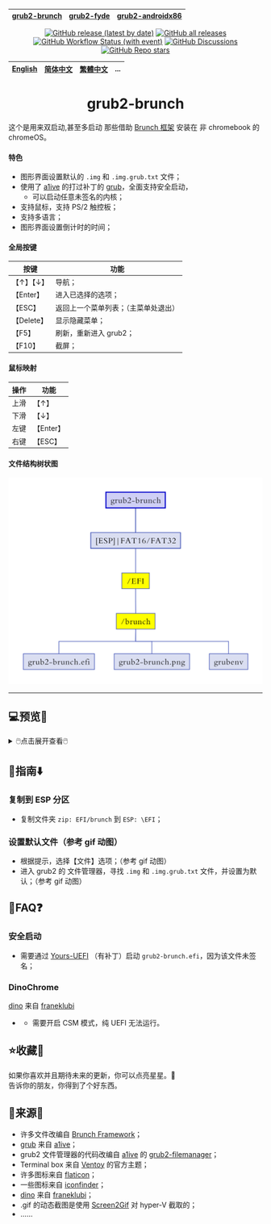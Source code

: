 [grub2-brunch](https://github.com/M-L-P/grub2-brunch)|[grub2-fyde](https://github.com/M-L-P/grub2-fyde)|[grub2-androidx86](https://github.com/M-L-P/grub2-androidx86)
-|-|-

<div align="center">

[![GitHub release (latest by date)](https://img.shields.io/github/v/release/M-L-P/grub2-brunch)](https://github.com/M-L-P/grub2-brunch/releases/latest)
[![GitHub all releases](https://img.shields.io/github/downloads/M-L-P/grub2-brunch/total)](https://github.com/M-L-P/grub2-brunch/releases)
[![GitHub Workflow Status (with event)](https://img.shields.io/github/actions/workflow/status/M-L-P/grub2-brunch/%E6%9E%84%E5%BB%BA.yml)](https://github.com/M-L-P/grub2-brunch/actions/workflows/%E6%9E%84%E5%BB%BA.yml)
[![GitHub Discussions](https://img.shields.io/github/discussions/M-L-P/grub2-brunch)](https://github.com/M-L-P/grub2-brunch/discussions)
[![GitHub Repo stars](https://img.shields.io/github/stars/M-L-P/grub2-brunch?style=social)](https://github.com/M-L-P/grub2-brunch/stargazers)

</div>

[English](README.md)|[简体中文](README-自述文件.md)|[繁體中文](README-繁體中文.md)|...
--|--|--|--

<h1 align="center">grub2-brunch</h1>

这个是用来双启动,甚至多启动 那些借助 [Brunch 框架](https://github.com/sebanc/brunch) 安装在 非 chromebook 的 chromeOS。
#### 特色
- 图形界面设置默认的 `.img` 和 `.img.grub.txt` 文件；
- 使用了 [a1ive](https://github.com/a1ive) 的打过补丁的 [grub](https://github.com/a1ive/grub)，全面支持安全启动，
  - 可以启动任意未签名的内核；
- 支持鼠标，支持 PS/2 触控板；
- 支持多语言；
- 图形界面设置倒计时的时间；

#### 全局按键

按键|功能
-|-
【↑】【↓】|导航；
【Enter】|进入已选择的选项；
【ESC】|返回上一个菜单列表；（主菜单处退出）
【Delete】|显示隐藏菜单；
【F5】|刷新，重新进入 grub2；
【F10】|截屏；

#### 鼠标映射

操作|功能
-|-
上滑|【↑】
下滑|【↓】
左键|【Enter】
右键|【ESC】

#### 文件结构树状图
<img src="https://raw.githubusercontent.com/M-L-P/.github/main/screenshots/grub2-brunch/grub2-brunch.png">

-----------------------------------------------------------------------------------------------------------------------------------
## 💻️预览👀

<details>
<summary>🖱️点击展开查看🖱️</summary>

### 1024x768
<img src="https://raw.githubusercontent.com/M-L-P/.github/main/screenshots/grub2-brunch/简体中文/简体中文.gif">

### 1920x1080
<img src="https://raw.githubusercontent.com/M-L-P/.github/main/screenshots/grub2-brunch/简体中文/1080p-menu.png">
<img src="https://raw.githubusercontent.com/M-L-P/.github/main/screenshots/grub2-brunch/简体中文/1080p-settings.png">
</details>

## 🧭指南⬇️

### 复制到 ESP 分区
- 复制文件夹 `zip: EFI/brunch` 到 `ESP: \EFI`；
### 设置默认文件（参考 gif 动图）
- 根据提示，选择【文件】选项；（参考 gif 动图）
- 进入 grub2 的 文件管理器，寻找 `.img` 和 `.img.grub.txt` 文件，并设置为默认；（参考 gif 动图）

## 📝FAQ❓️
### 安全启动
- 需要通过 [Yours-UEFI](https://github.com/M-L-P/Yours-UEFI) （有补丁）启动 `grub2-brunch.efi`，因为该文件未签名；

### DinoChrome
[dino](https://github.com/franeklubi/dino) 来自 [franeklubi](https://github.com/franeklubi)
- - 需要开启 CSM 模式，纯 UEFI 无法运行。

## ⭐收藏🌟
如果你喜欢并且期待未来的更新，你可以点亮星星。💫<br/>
告诉你的朋友，你得到了个好东西。

## 🎉来源🎊
- 许多文件改编自 [Brunch Framework](https://github.com/sebanc/brunch)；
- [grub](https://github.com/a1ive/grub) 来自 [a1ive](https://github.com/a1ive)；
- grub2 文件管理器的代码改编自 [a1ive](https://github.com/a1ive) 的 [grub2-filemanager](https://github.com/a1ive/grub2-filemanager)；
- Terminal box 来自 [Ventoy](https://github.com/ventoy/Ventoy) 的官方主题；
- 许多图标来自 [flaticon](https://www.flaticon.com/)；
- 一些图标来自 [iconfinder](https://www.iconfinder.com/)；
- [dino](https://github.com/franeklubi/dino) 来自 [franeklubi](https://github.com/franeklubi)；
- .gif 的动态截图是使用 [Screen2Gif](https://github.com/NickeManarin/ScreenToGif) 对 hyper-V 截取的；
- ……